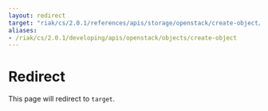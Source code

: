 ```yaml
---
layout: redirect
target: "riak/cs/2.0.1/references/apis/storage/openstack/create-object/"
aliases:
- /riak/cs/2.0.1/developing/apis/openstack/objects/create-object
---
```


# Redirect

This page will redirect to `target`.

